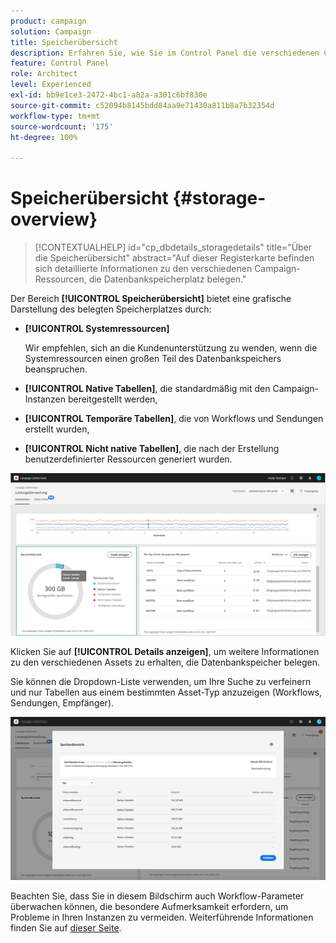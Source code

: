 ```yaml
---
product: campaign
solution: Campaign
title: Speicherübersicht
description: Erfahren Sie, wie Sie im Control Panel die verschiedenen Campaign-Ressourcen überwachen, die in Ihren Instanzen Datenbankspeicherplatz belegen.
feature: Control Panel
role: Architect
level: Experienced
exl-id: bb9e1ce3-2472-4bc1-a82a-a301c6bf830e
source-git-commit: c52094b8145bdd84aa9e71430a811b8a7b32354d
workflow-type: tm+mt
source-wordcount: '175'
ht-degree: 100%

---
```


# Speicherübersicht {#storage-overview}

>[!CONTEXTUALHELP]
>id="cp_dbdetails_storagedetails"
>title="Über die Speicherübersicht"
>abstract="Auf dieser Registerkarte befinden sich detaillierte Informationen zu den verschiedenen Campaign-Ressourcen, die Datenbankspeicherplatz belegen."

Der Bereich **[!UICONTROL Speicherübersicht]** bietet eine grafische Darstellung des belegten Speicherplatzes durch:

* **[!UICONTROL Systemressourcen]**

  Wir empfehlen, sich an die Kundenunterstützung zu wenden, wenn die Systemressourcen einen großen Teil des Datenbankspeichers beanspruchen.

* **[!UICONTROL Native Tabellen]**, die standardmäßig mit den Campaign-Instanzen bereitgestellt werden,
* **[!UICONTROL Temporäre Tabellen]**, die von Workflows und Sendungen erstellt wurden,
* **[!UICONTROL Nicht native Tabellen]**, die nach der Erstellung benutzerdefinierter Ressourcen generiert wurden.

![](assets/database-storage-overview.png)

Klicken Sie auf **[!UICONTROL Details anzeigen]**, um weitere Informationen zu den verschiedenen Assets zu erhalten, die Datenbankspeicher belegen.

Sie können die Dropdown-Liste verwenden, um Ihre Suche zu verfeinern und nur Tabellen aus einem bestimmten Asset-Typ anzuzeigen (Workflows, Sendungen, Empfänger).

![](assets/database-storage-details.png)

Beachten Sie, dass Sie in diesem Bildschirm auch Workflow-Parameter überwachen können, die besondere Aufmerksamkeit erfordern, um Probleme in Ihren Instanzen zu vermeiden. Weiterführende Informationen finden Sie auf [dieser Seite](workflow-monitoring.md).
